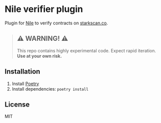 # Nile verifier plugin

Plugin for [Nile](https://github.com/OpenZeppelin/nile) to verify contracts on [starkscan.co](https://starkscan.co).

> ## ⚠️ WARNING! ⚠️
>
> This repo contains highly experimental code.
> Expect rapid iteration.
> **Use at your own risk.**

## Installation

1. Install [Poetry](https://python-poetry.org/docs/#installation)
2. Install dependencies: `poetry install`

## License

MIT
